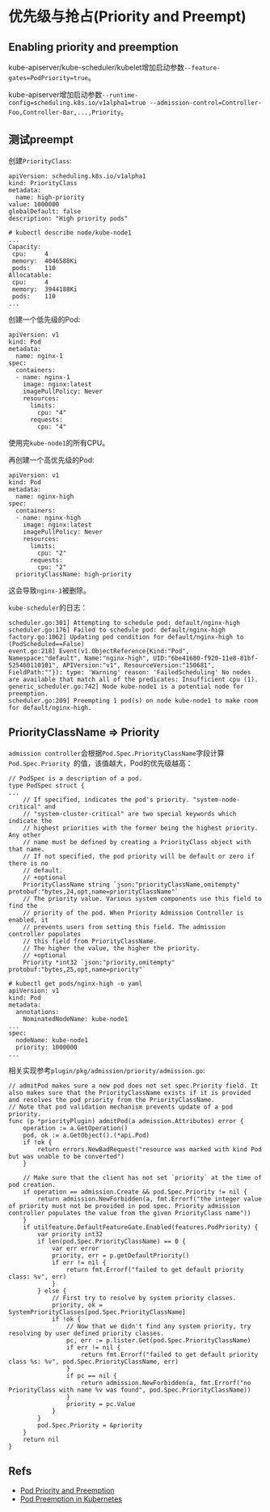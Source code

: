 # 优先级与抢占(Priority and Preempt)


## Enabling priority and preemption

kube-apiserver/kube-scheduler/kubelet增加启动参数`--feature-gates=PodPriority=true`。

kube-apiserver增加启动参数`--runtime-config=scheduling.k8s.io/v1alpha1=true --admission-control=Controller-Foo,Controller-Bar,...,Priority`。


## 测试preempt

创建`PriorityClass`:

```
apiVersion: scheduling.k8s.io/v1alpha1
kind: PriorityClass
metadata:
  name: high-priority
value: 1000000
globalDefault: false
description: "High priority pods"
```


```
# kubectl describe node/kube-node1
...
Capacity:
 cpu:     4
 memory:  4046588Ki
 pods:    110
Allocatable:
 cpu:     4
 memory:  3944188Ki
 pods:    110
...
```

创建一个低先级的Pod:

```
apiVersion: v1
kind: Pod
metadata:
  name: nginx-1
spec:
  containers:
  - name: nginx-1
    image: nginx:latest
    imagePullPolicy: Never
    resources:
      limits:
        cpu: "4"
      requests:
        cpu: "4"
```
使用完`kube-node1`的所有CPU。

再创建一个高优先级的Pod:

```
apiVersion: v1
kind: Pod
metadata:
  name: nginx-high
spec:
  containers:
  - name: nginx-high
    image: nginx:latest
    imagePullPolicy: Never
    resources:
      limits:
        cpu: "2"
      requests:
        cpu: "2"
  priorityClassName: high-priority
```

这会导致`nginx-1`被删除。


`kube-scheduler`的日志：
```
scheduler.go:301] Attempting to schedule pod: default/nginx-high
scheduler.go:176] Failed to schedule pod: default/nginx-high
factory.go:1062] Updating pod condition for default/nginx-high to (PodScheduled==False)
event.go:218] Event(v1.ObjectReference{Kind:"Pod", Namespace:"default", Name:"nginx-high", UID:"6be41680-f920-11e8-81bf-525460110101", APIVersion:"v1", ResourceVersion:"150681", FieldPath:""}): type: 'Warning' reason: 'FailedScheduling' No nodes are available that match all of the predicates: Insufficient cpu (1).
generic_scheduler.go:742] Node kube-node1 is a potential node for preemption.
scheduler.go:209] Preempting 1 pod(s) on node kube-node1 to make room for default/nginx-high.
```

## PriorityClassName => Priority

`admission controller`会根据`Pod.Spec.PriorityClassName`字段计算`Pod.Spec.Priority
`的值，该值越大，Pod的优先级越高：

```
// PodSpec is a description of a pod.
type PodSpec struct {
...
	// If specified, indicates the pod's priority. "system-node-critical" and
	// "system-cluster-critical" are two special keywords which indicate the
	// highest priorities with the former being the highest priority. Any other
	// name must be defined by creating a PriorityClass object with that name.
	// If not specified, the pod priority will be default or zero if there is no
	// default.
	// +optional
	PriorityClassName string `json:"priorityClassName,omitempty" protobuf:"bytes,24,opt,name=priorityClassName"`
	// The priority value. Various system components use this field to find the
	// priority of the pod. When Priority Admission Controller is enabled, it
	// prevents users from setting this field. The admission controller populates
	// this field from PriorityClassName.
	// The higher the value, the higher the priority.
	// +optional
	Priority *int32 `json:"priority,omitempty" protobuf:"bytes,25,opt,name=priority"`
```

```
# kubectl get pods/nginx-high -o yaml
apiVersion: v1
kind: Pod
metadata:
  annotations:
    NominatedNodeName: kube-node1
...
spec:
  nodeName: kube-node1
  priority: 1000000
...
```

相关实现参考`plugin/pkg/admission/priority/admission.go`:

```
// admitPod makes sure a new pod does not set spec.Priority field. It also makes sure that the PriorityClassName exists if it is provided and resolves the pod priority from the PriorityClassName.
// Note that pod validation mechanism prevents update of a pod priority.
func (p *priorityPlugin) admitPod(a admission.Attributes) error {
	operation := a.GetOperation()
	pod, ok := a.GetObject().(*api.Pod)
	if !ok {
		return errors.NewBadRequest("resource was marked with kind Pod but was unable to be converted")
	}

	// Make sure that the client has not set `priority` at the time of pod creation.
	if operation == admission.Create && pod.Spec.Priority != nil {
		return admission.NewForbidden(a, fmt.Errorf("the integer value of priority must not be provided in pod spec. Priority admission controller populates the value from the given PriorityClass name"))
	}
	if utilfeature.DefaultFeatureGate.Enabled(features.PodPriority) {
		var priority int32
		if len(pod.Spec.PriorityClassName) == 0 {
			var err error
			priority, err = p.getDefaultPriority()
			if err != nil {
				return fmt.Errorf("failed to get default priority class: %v", err)
			}
		} else {
			// First try to resolve by system priority classes.
			priority, ok = SystemPriorityClasses[pod.Spec.PriorityClassName]
			if !ok {
				// Now that we didn't find any system priority, try resolving by user defined priority classes.
				pc, err := p.lister.Get(pod.Spec.PriorityClassName)
				if err != nil {
					return fmt.Errorf("failed to get default priority class %s: %v", pod.Spec.PriorityClassName, err)
				}
				if pc == nil {
					return admission.NewForbidden(a, fmt.Errorf("no PriorityClass with name %v was found", pod.Spec.PriorityClassName))
				}
				priority = pc.Value
			}
		}
		pod.Spec.Priority = &priority
	}
	return nil
}
```

## Refs

* [Pod Priority and Preemption](https://v1-9.docs.kubernetes.io/docs/concepts/configuration/pod-priority-preemption)
* [Pod Preemption in Kubernetes](https://github.com/kubernetes/community/blob/master/contributors/design-proposals/scheduling/pod-preemption.md)